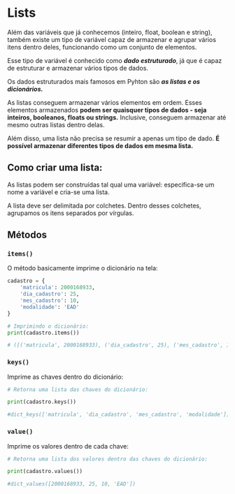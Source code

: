 # Lists

Além das variáveis que já conhecemos (inteiro, float, boolean e string), também existe um tipo de variável capaz de armazenar e agrupar vários itens dentro deles, funcionando como um conjunto de elementos.

Esse tipo de variável é conhecido como ***dado estruturado***, já que é capaz de estruturar e armazenar vários tipos de dados.

Os dados estruturados mais famosos em Pyhton são ***as listas e os dicionários.***

As listas conseguem armazenar vários elementos em ordem. Esses elementos armazenados **podem ser quaisquer tipos de dados - seja inteiros, booleanos, floats ou strings.** Inclusive, conseguem armazenar até mesmo outras listas dentro delas.

Além disso, uma lista não precisa se resumir a apenas um tipo de dado. **É possível armazenar diferentes tipos de dados em mesma lista.**

## Como criar uma lista:

As listas podem ser construídas tal qual uma variável: especifica-se um nome a variável e cria-se uma lista.

A lista deve ser delimitada por colchetes. Dentro desses colchetes, agrupamos os itens separados por vírgulas.

## Métodos

### `items()`

O método basicamente imprime o dicionário na tela:

```py
cadastro = {
    'matricula': 2000168933, 
    'dia_cadastro': 25, 
    'mes_cadastro': 10, 
    'modalidade': 'EAD'
}

# Imprimindo o dicionário:
print(cadastro.items())

# ([('matricula', 2000168933), ('dia_cadastro', 25), ('mes_cadastro', 10), ('modalidade', 'EAD')])
```

### `keys()`

Imprime as chaves dentro do dicionário:

```py
# Retorna uma lista das chaves do dicionário:

print(cadastro.keys())

#dict_keys(['matricula', 'dia_cadastro', 'mes_cadastro', 'modalidade'])
```

### `value()`

Imprime os valores dentro de cada chave:

```py
# Retorna uma lista dos valores dentro das chaves do dicionário:

print(cadastro.values())

#dict_values([2000168933, 25, 10, 'EAD'])
```